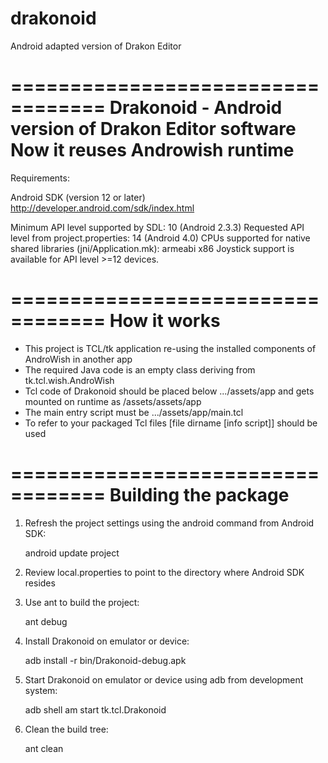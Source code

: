 # drakonoid
Android adapted version of Drakon Editor

==================================
Drakonoid - Android version of Drakon Editor software
Now it reuses Androwish runtime
==================================


Requirements:

Android SDK (version 12 or later)
http://developer.android.com/sdk/index.html

Minimum API level supported by SDL: 10 (Android 2.3.3)
Requested API level from project.properties: 14 (Android 4.0)
CPUs supported for native shared libraries (jni/Application.mk): armeabi x86
Joystick support is available for API level >=12 devices.

==================================
 How it works
==================================

- This project is TCL/tk application re-using the installed components of AndroWish in another app
- The required Java code is an empty class deriving from tk.tcl.wish.AndroWish
- Tcl code of Drakonoid should be placed below .../assets/app and gets mounted
  on runtime as /assets/assets/app
- The main entry script must be .../assets/app/main.tcl
- To refer to your packaged Tcl files [file dirname [info script]] should be
  used

==================================
 Building the package
==================================

1. Refresh the project settings using the android command from Android SDK:

   android update project

2. Review local.properties to point to the directory where Android SDK resides

3. Use ant to build the project:

      ant debug

4. Install Drakonoid on emulator or device:

   adb install -r bin/Drakonoid-debug.apk

5. Start Drakonoid on emulator or device using adb from development system:

   adb shell am start tk.tcl.Drakonoid

6. Clean the build tree:

   ant clean


